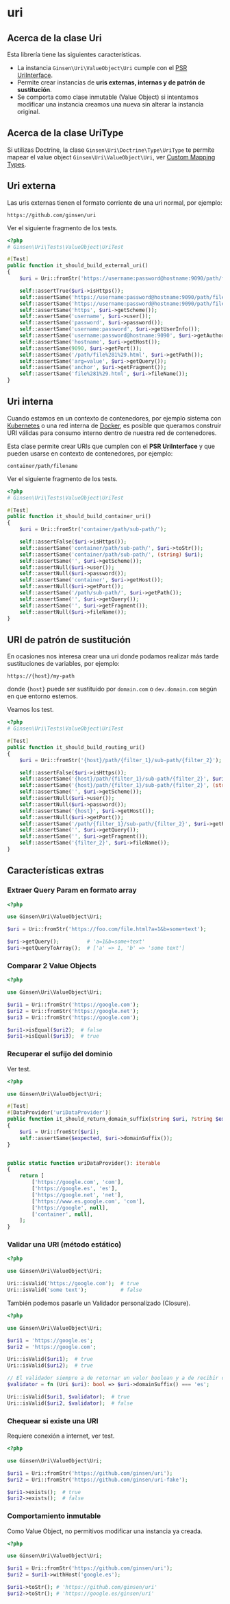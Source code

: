 # uri

## Acerca de la clase Uri

Esta librería tiene las siguientes características.

- La instancia `Ginsen\Uri\ValueObject\Uri` cumple con el [PSR UriInterface](https://www.php-fig.org/psr/psr-7/#35-psrhttpmessageuriinterface).
- Permite crear instancias de **uris externas, internas y de patrón de sustitución**.
- Se comporta como clase inmutable (Value Object) si intentamos modificar una instancia creamos una nueva sin alterar
  la instancia original.

## Acerca de la clase UriType

Si utilizas Doctrine, la clase `Ginsen\Uri\Doctrine\Type\UriType` te permíte mapear el value object 
`Ginsen\Uri\ValueObject\Uri`, ver [Custom Mapping Types](https://www.doctrine-project.org/projects/doctrine-orm/en/latest/cookbook/custom-mapping-types.html).


## Uri externa

Las uris externas tienen el formato corriente de una uri normal, por ejemplo:

```
https://github.com/ginsen/uri
```

Ver el siguiente fragmento de los tests.

```php
<?php
# Ginsen\Uri\Tests\ValueObject\UriTest

#[Test]
public function it_should_build_external_uri()
{
    $uri = Uri::fromStr('https://username:password@hostname:9090/path/file%281%29.html?arg=value#anchor');

    self::assertTrue($uri->isHttps());
    self::assertSame('https://username:password@hostname:9090/path/file%281%29.html?arg=value#anchor', $uri->toStr());
    self::assertSame('https://username:password@hostname:9090/path/file%281%29.html?arg=value#anchor', (string) $uri);
    self::assertSame('https', $uri->getScheme());
    self::assertSame('username', $uri->user());
    self::assertSame('password', $uri->password());
    self::assertSame('username:password', $uri->getUserInfo());
    self::assertSame('username:password@hostname:9090', $uri->getAuthority());
    self::assertSame('hostname', $uri->getHost());
    self::assertSame(9090, $uri->getPort());
    self::assertSame('/path/file%281%29.html', $uri->getPath());
    self::assertSame('arg=value', $uri->getQuery());
    self::assertSame('anchor', $uri->getFragment());
    self::assertSame('file%281%29.html', $uri->fileName());
}
```
## Uri interna

Cuando estamos en un contexto de contenedores, por ejemplo sistema con [Kubernetes](https://kubernetes.io/es/) o una red
interna de [Docker](https://www.docker.com/), es posible que queramos construir URI válidas para consumo interno dentro
de nuestra red de contenedores.

Esta clase permite crear URIs que cumplen con el **PSR UriInterface** y que pueden usarse en contexto de contenedores,
por ejemplo:

```
container/path/filename
```

Ver el siguiente fragmento de los tests.

```php
<?php
# Ginsen\Uri\Tests\ValueObject\UriTest

#[Test]
public function it_should_build_container_uri()
{
    $uri = Uri::fromStr('container/path/sub-path/');

    self::assertFalse($uri->isHttps());
    self::assertSame('container/path/sub-path/', $uri->toStr());
    self::assertSame('container/path/sub-path/', (string) $uri);
    self::assertSame('', $uri->getScheme());
    self::assertNull($uri->user());
    self::assertNull($uri->password());
    self::assertSame('container', $uri->getHost());
    self::assertNull($uri->getPort());
    self::assertSame('/path/sub-path/', $uri->getPath());
    self::assertSame('', $uri->getQuery());
    self::assertSame('', $uri->getFragment());
    self::assertNull($uri->fileName());
}
```

## URI de patrón de sustitución

En ocasiones nos interesa crear una uri donde podamos realizar más tarde sustituciones de variables, por ejemplo:

```
https://{host}/my-path
```
donde `{host}` puede ser sustituido por `domain.com` o `dev.domain.com` según en que entorno estemos.

Veamos los test.

```php
<?php
# Ginsen\Uri\Tests\ValueObject\UriTest

#[Test]
public function it_should_build_routing_uri()
{
    $uri = Uri::fromStr('{host}/path/{filter_1}/sub-path/{filter_2}');

    self::assertFalse($uri->isHttps());
    self::assertSame('{host}/path/{filter_1}/sub-path/{filter_2}', $uri->toStr());
    self::assertSame('{host}/path/{filter_1}/sub-path/{filter_2}', (string) $uri);
    self::assertSame('', $uri->getScheme());
    self::assertNull($uri->user());
    self::assertNull($uri->password());
    self::assertSame('{host}', $uri->getHost());
    self::assertNull($uri->getPort());
    self::assertSame('/path/{filter_1}/sub-path/{filter_2}', $uri->getPath());
    self::assertSame('', $uri->getQuery());
    self::assertSame('', $uri->getFragment());
    self::assertSame('{filter_2}', $uri->fileName());
}
```

## Características extras

### Extraer Query Param en formato array

```php
<?php

use Ginsen\Uri\ValueObject\Uri;

$uri = Uri::fromStr('https://foo.com/file.html?a=1&b=some+text');

$uri->getQuery();         # 'a=1&b=some+text'
$uri->getQueryToArray();  # ['a' => 1, 'b' => 'some text']
```

### Comparar 2 Value Objects

```php
<?php

use Ginsen\Uri\ValueObject\Uri;

$uri1 = Uri::fromStr('https://google.com');
$uri2 = Uri::fromStr('https://google.net');
$uri3 = Uri::fromStr('https://google.com');

$uri1->isEqual($uri2);  # false
$uri1->isEqual($uri3);  # true
```

### Recuperar el sufijo del dominio

Ver test.

```php
<?php

use Ginsen\Uri\ValueObject\Uri;

#[Test]
#[DataProvider('uriDataProvider')]
public function it_should_return_domain_suffix(string $uri, ?string $expected)
{
    $uri = Uri::fromStr($uri);
    self::assertSame($expected, $uri->domainSuffix());
}


public static function uriDataProvider(): iterable
{
    return [
        ['https://google.com', 'com'],
        ['https://google.es', 'es'],
        ['https://google.net', 'net'],
        ['https://www.es.google.com', 'com'],
        ['https://google', null],
        ['container', null],
    ];
}
```

### Validar una URI (método estático)

```php
<?php

use Ginsen\Uri\ValueObject\Uri;

Uri::isValid('https://google.com');  # true
Uri::isValid('some text');           # false
```

También podemos pasarle un Validador personalizado (Closure).

```php
<?php

use Ginsen\Uri\ValueObject\Uri;

$uri1 = 'https://google.es';
$uri2 = 'https://google.com';

Uri::isValid($uri1);  # true
Uri::isValid($uri2);  # true

// El validador siempre a de retornar un valor boolean y a de recibir como argumento una instancia de Uri
$validator = fn (Uri $uri): bool => $uri->domainSuffix() === 'es';

Uri::isValid($uri1, $validator);  # true
Uri::isValid($uri2, $validator);  # false
```

### Chequear si existe una URI

Requiere conexión a internet, ver test.

```php
<?php

use Ginsen\Uri\ValueObject\Uri;

$uri1 = Uri::fromStr('https://github.com/ginsen/uri');
$uri2 = Uri::fromStr('https://github.com/ginsen/uri-fake');

$uri1->exists();  # true
$uri2->exists();  # false
```

### Comportamiento inmutable

Como Value Object, no permitivos modificar una instancia ya creada.

```php
<?php

use Ginsen\Uri\ValueObject\Uri;

$uri1 = Uri::fromStr('https://github.com/ginsen/uri');
$uri2 = $uri1->withHost('google.es');

$uri1->toStr(); # 'https://github.com/ginsen/uri'
$uri2->toStr(); # 'https://google.es/ginsen/uri'
```